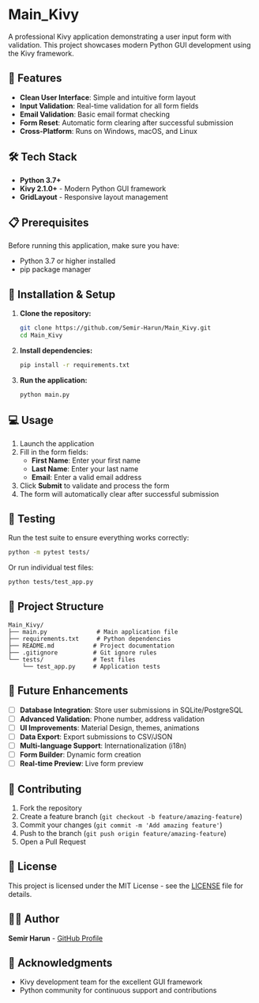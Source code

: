 # Main_Kivy

A professional Kivy application demonstrating a user input form with validation. This project showcases modern Python GUI development using the Kivy framework.

## 🚀 Features

- **Clean User Interface**: Simple and intuitive form layout
- **Input Validation**: Real-time validation for all form fields
- **Email Validation**: Basic email format checking
- **Form Reset**: Automatic form clearing after successful submission
- **Cross-Platform**: Runs on Windows, macOS, and Linux

## 🛠️ Tech Stack

- **Python 3.7+**
- **Kivy 2.1.0+** - Modern Python GUI framework
- **GridLayout** - Responsive layout management

## 📋 Prerequisites

Before running this application, make sure you have:

- Python 3.7 or higher installed
- pip package manager

## 🔧 Installation & Setup

1. **Clone the repository:**
   ```bash
   git clone https://github.com/Semir-Harun/Main_Kivy.git
   cd Main_Kivy
   ```

2. **Install dependencies:**
   ```bash
   pip install -r requirements.txt
   ```

3. **Run the application:**
   ```bash
   python main.py
   ```

## 💻 Usage

1. Launch the application
2. Fill in the form fields:
   - **First Name**: Enter your first name
   - **Last Name**: Enter your last name  
   - **Email**: Enter a valid email address
3. Click **Submit** to validate and process the form
4. The form will automatically clear after successful submission

## 🧪 Testing

Run the test suite to ensure everything works correctly:

```bash
python -m pytest tests/
```

Or run individual test files:

```bash
python tests/test_app.py
```

## 📁 Project Structure

```
Main_Kivy/
├── main.py              # Main application file
├── requirements.txt     # Python dependencies
├── README.md           # Project documentation
├── .gitignore          # Git ignore rules
└── tests/              # Test files
    └── test_app.py     # Application tests
```

## 🔮 Future Enhancements

- [ ] **Database Integration**: Store user submissions in SQLite/PostgreSQL
- [ ] **Advanced Validation**: Phone number, address validation
- [ ] **UI Improvements**: Material Design, themes, animations
- [ ] **Data Export**: Export submissions to CSV/JSON
- [ ] **Multi-language Support**: Internationalization (i18n)
- [ ] **Form Builder**: Dynamic form creation
- [ ] **Real-time Preview**: Live form preview

## 🤝 Contributing

1. Fork the repository
2. Create a feature branch (`git checkout -b feature/amazing-feature`)
3. Commit your changes (`git commit -m 'Add amazing feature'`)
4. Push to the branch (`git push origin feature/amazing-feature`)
5. Open a Pull Request

## 📄 License

This project is licensed under the MIT License - see the [LICENSE](LICENSE) file for details.

## 👨‍💻 Author

**Semir Harun** - [GitHub Profile](https://github.com/Semir-Harun)

## 🙏 Acknowledgments

- Kivy development team for the excellent GUI framework
- Python community for continuous support and contributions